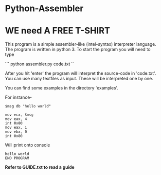 # Python-Assembler
# WE need A FREE T-SHIRT 
This program is a simple assembler-like (intel-syntax) interpreter language. The program is written in python 3. 
To start the program you will need to type  

``` python assembler.py code.txt ``


After you hit 'enter' the program will interpret the source-code in 'code.txt'.
You can use many textfiles as input. These will be interpreted one by one.
 
You can find some examples in the directory 'examples'.

For instance-

``` 
$msg db "hello world"

mov ecx, $msg 
mov eax, 4
int 0x80
mov eax, 1
mov ebx, 0
int 0x80
``` 

Will print onto console

```
hello world
END PROGRAM
```

**Refer to GUIDE.txt to read a guide**
